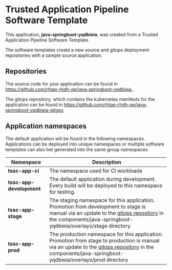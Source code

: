 # Trusted Application Pipeline Software Template

This application, **java-springboot-yqdbieia**, was created from a Trusted Application Pipeline Software Template.

The software templates create a new source and gitops deployment repositories with a sample source application. 

## Repositories

The source code for your application can be found in [https://github.com/rhtap-rhdh-qe/java-springboot-yqdbieia ](https://github.com/rhtap-rhdh-qe/java-springboot-yqdbieia ).
 
The gitops repository, which contains the kubernetes manifests for the application can be found in 
[https://github.com/rhtap-rhdh-qe/java-springboot-yqdbieia-gitops ](https://github.com/rhtap-rhdh-qe/java-springboot-yqdbieia-gitops ) 

## Application namespaces 

The default application will be found in the following namespaces. Applications can be deployed into unique namespaces or multiple software templates can also bet generated into the same group namespaces.  

|  Namespace   |  Description   |  
| -------- | -------- |
| **tssc-app-ci** | The namespace used for CI workloads |
| **tssc-app-development** | The default application during development. Every build will be deployed to this namespace for testing. |
| **tssc-app-stage** | The staging namespace for this application. Promotion from development to stage is manual via an update to the [gitops repository](https://github.com/rhtap-rhdh-qe/java-springboot-yqdbieia-gitops ) in the components/java-springboot-yqdbieia/overlays/stage directory |
| **tssc-app-prod** | The production namespace for this application. Promotion from stage to production is manual via an update to the [gitops repository](https://github.com/rhtap-rhdh-qe/java-springboot-yqdbieia-gitops ) in the components/java-springboot-yqdbieia/overlays/prod directory |